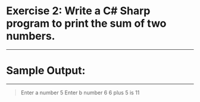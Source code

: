 # Exercise 2:  Write a C# Sharp program to print the sum of two numbers.
---

# Sample Output:
---
>Enter a number
>5
>Enter b number
>6
>6 plus 5 is 11
